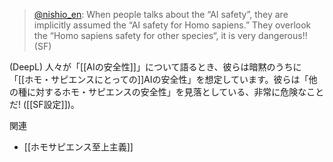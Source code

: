 
> [@nishio_en](https://twitter.com/nishio_en/status/1649696068446347264?s=20): When people talks about the “AI safety”, they are implicitly assumed the “AI safety for Homo sapiens.”
> They overlook the “Homo sapiens safety for other species“, it is very dangerous!! (SF)

(DeepL) 人々が「[[AIの安全性]]」について語るとき、彼らは暗黙のうちに「[[ホモ・サピエンスにとっての]]AIの安全性」を想定しています。彼らは「他の種に対するホモ・サピエンスの安全性」を見落としている、非常に危険なことだ! ([[SF設定]])。

関連
- [[ホモサピエンス至上主義]]
